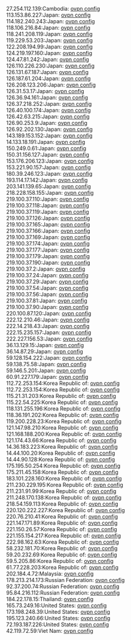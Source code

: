 27.254.112.139:Cambodia: [ovpn config](vpn/27_254_112_139.ovpn)  
113.153.86.227:Japan: [ovpn config](vpn/113_153_86_227.ovpn)  
114.182.240.243:Japan: [ovpn config](vpn/114_182_240_243.ovpn)  
118.106.216.84:Japan: [ovpn config](vpn/118_106_216_84.ovpn)  
118.241.208.119:Japan: [ovpn config](vpn/118_241_208_119.ovpn)  
119.229.53.203:Japan: [ovpn config](vpn/119_229_53_203.ovpn)  
122.208.194.99:Japan: [ovpn config](vpn/122_208_194_99.ovpn)  
124.219.197.160:Japan: [ovpn config](vpn/124_219_197_160.ovpn)  
124.47.81.242:Japan: [ovpn config](vpn/124_47_81_242.ovpn)  
126.110.226.230:Japan: [ovpn config](vpn/126_110_226_230.ovpn)  
126.131.67.187:Japan: [ovpn config](vpn/126_131_67_187.ovpn)  
126.187.61.204:Japan: [ovpn config](vpn/126_187_61_204.ovpn)  
126.208.123.206:Japan: [ovpn config](vpn/126_208_123_206.ovpn)  
126.31.53.17:Japan: [ovpn config](vpn/126_31_53_17.ovpn)  
126.36.94.161:Japan: [ovpn config](vpn/126_36_94_161.ovpn)  
126.37.218.252:Japan: [ovpn config](vpn/126_37_218_252.ovpn)  
126.40.100.174:Japan: [ovpn config](vpn/126_40_100_174.ovpn)  
126.42.63.215:Japan: [ovpn config](vpn/126_42_63_215.ovpn)  
126.90.253.9:Japan: [ovpn config](vpn/126_90_253_9.ovpn)  
126.92.202.130:Japan: [ovpn config](vpn/126_92_202_130.ovpn)  
143.189.153.152:Japan: [ovpn config](vpn/143_189_153_152.ovpn)  
14.133.18.191:Japan: [ovpn config](vpn/14_133_18_191.ovpn)  
150.249.0.61:Japan: [ovpn config](vpn/150_249_0_61.ovpn)  
150.31.156.127:Japan: [ovpn config](vpn/150_31_156_127.ovpn)  
153.176.206.123:Japan: [ovpn config](vpn/153_176_206_123.ovpn)  
153.221.90.157:Japan: [ovpn config](vpn/153_221_90_157.ovpn)  
180.39.246.123:Japan: [ovpn config](vpn/180_39_246_123.ovpn)  
193.114.17.142:Japan: [ovpn config](vpn/193_114_17_142.ovpn)  
203.141.139.65:Japan: [ovpn config](vpn/203_141_139_65.ovpn)  
218.228.158.155:Japan: [ovpn config](vpn/218_228_158_155.ovpn)  
219.100.37.110:Japan: [ovpn config](vpn/219_100_37_110.ovpn)  
219.100.37.118:Japan: [ovpn config](vpn/219_100_37_118.ovpn)  
219.100.37.119:Japan: [ovpn config](vpn/219_100_37_119.ovpn)  
219.100.37.126:Japan: [ovpn config](vpn/219_100_37_126.ovpn)  
219.100.37.165:Japan: [ovpn config](vpn/219_100_37_165.ovpn)  
219.100.37.166:Japan: [ovpn config](vpn/219_100_37_166.ovpn)  
219.100.37.169:Japan: [ovpn config](vpn/219_100_37_169.ovpn)  
219.100.37.174:Japan: [ovpn config](vpn/219_100_37_174.ovpn)  
219.100.37.177:Japan: [ovpn config](vpn/219_100_37_177.ovpn)  
219.100.37.179:Japan: [ovpn config](vpn/219_100_37_179.ovpn)  
219.100.37.190:Japan: [ovpn config](vpn/219_100_37_190.ovpn)  
219.100.37.2:Japan: [ovpn config](vpn/219_100_37_2.ovpn)  
219.100.37.24:Japan: [ovpn config](vpn/219_100_37_24.ovpn)  
219.100.37.29:Japan: [ovpn config](vpn/219_100_37_29.ovpn)  
219.100.37.54:Japan: [ovpn config](vpn/219_100_37_54.ovpn)  
219.100.37.56:Japan: [ovpn config](vpn/219_100_37_56.ovpn)  
219.100.37.81:Japan: [ovpn config](vpn/219_100_37_81.ovpn)  
219.100.37.90:Japan: [ovpn config](vpn/219_100_37_90.ovpn)  
220.100.87.120:Japan: [ovpn config](vpn/220_100_87_120.ovpn)  
222.12.210.46:Japan: [ovpn config](vpn/222_12_210_46.ovpn)  
222.14.218.43:Japan: [ovpn config](vpn/222_14_218_43.ovpn)  
222.15.235.157:Japan: [ovpn config](vpn/222_15_235_157.ovpn)  
222.227.156.53:Japan: [ovpn config](vpn/222_227_156_53.ovpn)  
36.13.129.15:Japan: [ovpn config](vpn/36_13_129_15.ovpn)  
36.14.87.29:Japan: [ovpn config](vpn/36_14_87_29.ovpn)  
59.128.154.222:Japan: [ovpn config](vpn/59_128_154_222.ovpn)  
59.138.75.58:Japan: [ovpn config](vpn/59_138_75_58.ovpn)  
59.146.5.201:Japan: [ovpn config](vpn/59_146_5_201.ovpn)  
60.91.227.179:Japan: [ovpn config](vpn/60_91_227_179.ovpn)  
112.72.253.154:Korea Republic of: [ovpn config](vpn/112_72_253_154.ovpn)  
112.72.253.154:Korea Republic of: [ovpn config](vpn/112_72_253_154.ovpn)  
115.21.31.203:Korea Republic of: [ovpn config](vpn/115_21_31_203.ovpn)  
115.22.54.225:Korea Republic of: [ovpn config](vpn/115_22_54_225.ovpn)  
118.131.255.196:Korea Republic of: [ovpn config](vpn/118_131_255_196.ovpn)  
118.36.191.202:Korea Republic of: [ovpn config](vpn/118_36_191_202.ovpn)  
119.200.228.23:Korea Republic of: [ovpn config](vpn/119_200_228_23.ovpn)  
121.147.98.210:Korea Republic of: [ovpn config](vpn/121_147_98_210.ovpn)  
121.168.188.200:Korea Republic of: [ovpn config](vpn/121_168_188_200.ovpn)  
121.174.43.66:Korea Republic of: [ovpn config](vpn/121_174_43_66.ovpn)  
14.36.183.223:Korea Republic of: [ovpn config](vpn/14_36_183_223.ovpn)  
14.44.100.20:Korea Republic of: [ovpn config](vpn/14_44_100_20.ovpn)  
14.44.90.128:Korea Republic of: [ovpn config](vpn/14_44_90_128.ovpn)  
175.195.50.254:Korea Republic of: [ovpn config](vpn/175_195_50_254.ovpn)  
175.211.45.158:Korea Republic of: [ovpn config](vpn/175_211_45_158.ovpn)  
183.101.228.160:Korea Republic of: [ovpn config](vpn/183_101_228_160.ovpn)  
211.230.229.195:Korea Republic of: [ovpn config](vpn/211_230_229_195.ovpn)  
211.231.91.99:Korea Republic of: [ovpn config](vpn/211_231_91_99.ovpn)  
211.248.170.138:Korea Republic of: [ovpn config](vpn/211_248_170_138.ovpn)  
218.54.159.113:Korea Republic of: [ovpn config](vpn/218_54_159_113.ovpn)  
220.120.222.227:Korea Republic of: [ovpn config](vpn/220_120_222_227.ovpn)  
220.76.210.41:Korea Republic of: [ovpn config](vpn/220_76_210_41.ovpn)  
221.147.171.89:Korea Republic of: [ovpn config](vpn/221_147_171_89.ovpn)  
221.150.26.57:Korea Republic of: [ovpn config](vpn/221_150_26_57.ovpn)  
221.155.154.217:Korea Republic of: [ovpn config](vpn/221_155_154_217.ovpn)  
222.98.162.63:Korea Republic of: [ovpn config](vpn/222_98_162_63.ovpn)  
58.232.181.70:Korea Republic of: [ovpn config](vpn/58_232_181_70.ovpn)  
59.20.232.69:Korea Republic of: [ovpn config](vpn/59_20_232_69.ovpn)  
59.5.205.86:Korea Republic of: [ovpn config](vpn/59_5_205_86.ovpn)  
61.77.228.203:Korea Republic of: [ovpn config](vpn/61_77_228_203.ovpn)  
202.184.4.72:Malaysia: [ovpn config](vpn/202_184_4_72.ovpn)  
178.213.214.173:Russian Federation: [ovpn config](vpn/178_213_214_173.ovpn)  
92.37.200.74:Russian Federation: [ovpn config](vpn/92_37_200_74.ovpn)  
95.84.216.112:Russian Federation: [ovpn config](vpn/95_84_216_112.ovpn)  
184.22.178.15:Thailand: [ovpn config](vpn/184_22_178_15.ovpn)  
165.73.249.16:United States: [ovpn config](vpn/165_73_249_16.ovpn)  
173.198.248.39:United States: [ovpn config](vpn/173_198_248_39.ovpn)  
195.123.240.66:United States: [ovpn config](vpn/195_123_240_66.ovpn)  
72.193.187.226:United States: [ovpn config](vpn/72_193_187_226.ovpn)  
42.119.72.59:Viet Nam: [ovpn config](vpn/42_119_72_59.ovpn)  
